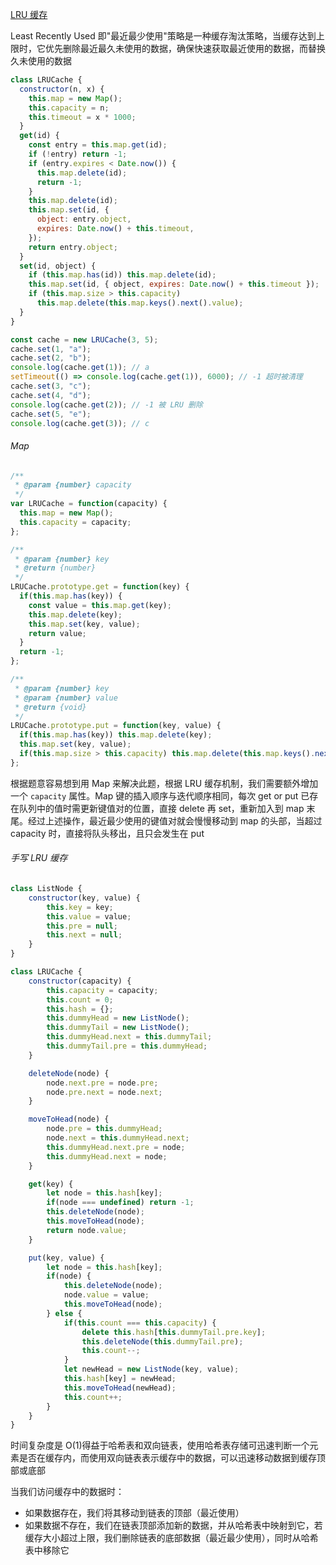 [LRU 缓存](https://leetcode.cn/problems/lru-cache/)

Least Recently Used 即"最近最少使用"策略是一种缓存淘汰策略，当缓存达到上限时，它优先删除最近最久未使用的数据，确保快速获取最近使用的数据，而替换久未使用的数据

```js
class LRUCache {
  constructor(n, x) {
    this.map = new Map();
    this.capacity = n;
    this.timeout = x * 1000;
  }
  get(id) {
    const entry = this.map.get(id);
    if (!entry) return -1;
    if (entry.expires < Date.now()) {
      this.map.delete(id);
      return -1;
    }
    this.map.delete(id);
    this.map.set(id, {
      object: entry.object,
      expires: Date.now() + this.timeout,
    });
    return entry.object;
  }
  set(id, object) {
    if (this.map.has(id)) this.map.delete(id);
    this.map.set(id, { object, expires: Date.now() + this.timeout });
    if (this.map.size > this.capacity)
      this.map.delete(this.map.keys().next().value);
  }
}

const cache = new LRUCache(3, 5);
cache.set(1, "a");
cache.set(2, "b");
console.log(cache.get(1)); // a
setTimeout(() => console.log(cache.get(1)), 6000); // -1 超时被清理
cache.set(3, "c");
cache.set(4, "d");
console.log(cache.get(2)); // -1 被 LRU 删除
cache.set(5, "e");
console.log(cache.get(3)); // c
```

###### Map

```javascript
/**
 * @param {number} capacity
 */
var LRUCache = function(capacity) {
  this.map = new Map();
  this.capacity = capacity;
};

/** 
 * @param {number} key
 * @return {number}
 */
LRUCache.prototype.get = function(key) {
  if(this.map.has(key)) {
    const value = this.map.get(key);
    this.map.delete(key);
    this.map.set(key, value);
    return value;
  }
  return -1;
};

/** 
 * @param {number} key 
 * @param {number} value
 * @return {void}
 */
LRUCache.prototype.put = function(key, value) {
  if(this.map.has(key)) this.map.delete(key);
  this.map.set(key, value);
  if(this.map.size > this.capacity) this.map.delete(this.map.keys().next().value);
};
```

根据题意容易想到用 Map 来解决此题，根据 LRU 缓存机制，我们需要额外增加一个 `capacity` 属性。Map 键的插入顺序与迭代顺序相同，每次 get or put 已存在队列中的值时需更新键值对的位置，直接 delete 再 set，重新加入到 map 末尾。经过上述操作，最近最少使用的键值对就会慢慢移动到 map 的头部，当超过 capacity 时，直接将队头移出，且只会发生在 put

###### 手写 LRU 缓存

```JavaScript
class ListNode {
    constructor(key, value) {
        this.key = key;
        this.value = value;
        this.pre = null;
        this.next = null;
    }
}

class LRUCache {
    constructor(capacity) {
        this.capacity = capacity;
        this.count = 0;
        this.hash = {};
        this.dummyHead = new ListNode();
        this.dummyTail = new ListNode();
        this.dummyHead.next = this.dummyTail;
        this.dummyTail.pre = this.dummyHead;
    }

    deleteNode(node) {
        node.next.pre = node.pre;
        node.pre.next = node.next;
    }

    moveToHead(node) {
        node.pre = this.dummyHead;
        node.next = this.dummyHead.next;
        this.dummyHead.next.pre = node;
        this.dummyHead.next = node;
    }

    get(key) {
        let node = this.hash[key];
        if(node === undefined) return -1;
        this.deleteNode(node);
        this.moveToHead(node);
        return node.value;
    }

    put(key, value) {
        let node = this.hash[key];
        if(node) {
            this.deleteNode(node);
            node.value = value;
            this.moveToHead(node);
        } else {
            if(this.count === this.capacity) {
                delete this.hash[this.dummyTail.pre.key];
                this.deleteNode(this.dummyTail.pre);
                this.count--;
            }
            let newHead = new ListNode(key, value);
            this.hash[key] = newHead;
            this.moveToHead(newHead);
            this.count++;
        }
    }
}
```

时间复杂度是 O(1)得益于哈希表和双向链表，使用哈希表存储可迅速判断一个元素是否在缓存内，而使用双向链表表示缓存中的数据，可以迅速移动数据到缓存顶部或底部

当我们访问缓存中的数据时：

- 如果数据存在，我们将其移动到链表的顶部（最近使用）
- 如果数据不存在，我们在链表顶部添加新的数据，并从哈希表中映射到它，若缓存大小超过上限，我们删除链表的底部数据（最近最少使用），同时从哈希表中移除它
